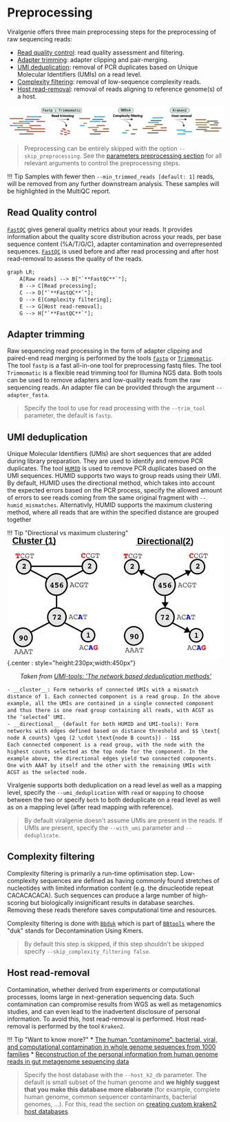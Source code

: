 # Preprocessing

Viralgenie offers three main preprocessing steps for the preprocessing of raw sequencing reads:

- [Read quality control](#read-quality-control): read quality assessment and filtering.
- [Adapter trimming](#adapter-trimming): adapter clipping and pair-merging.
- [UMI deduplication](#umi-deduplication): removal of PCR duplicates based on Unique Molecular Identifiers (UMIs) on a read level.
- [Complexity filtering](#complexity-filtering): removal of low-sequence complexity reads.
- [Host read-removal](#host-read-removal): removal of reads aligning to reference genome(s) of a host.

![preprocessing](../images/preprocessing.png)

> Preprocessing can be entirely skipped with the option `--skip_preprocessing`.
> See the [parameters preprocessing section](../parameters.md#preprocessing-options) for all relevant arguments to control the preprocessing steps.

!!! Tip
    Samples with fewer then `--min_trimmed_reads [default: 1]` reads, will be removed from any further downstream analysis. These samples will be highlighted in the MultiQC report.

## Read Quality control
[`FastQC`](https://www.bioinformatics.babraham.ac.uk/projects/fastqc/) gives general quality metrics about your reads. It provides information about the quality score distribution across your reads, per base sequence content (%A/T/G/C), adapter contamination and overrepresented sequences. [`FastQC`](https://www.bioinformatics.babraham.ac.uk/projects/fastqc/) is used before and after read processing and after host read-removal to assess the quality of the reads.

```mermaid
graph LR;
    A[Raw reads] --> B["`**FastQC**`"];
    B --> C[Read processing];
    C --> D["`**FastQC**`"];
    D --> E[Complexity filtering];
    E --> G[Host read-removal];
    G --> H["`**FastQC**`"];
```

## Adapter trimming

Raw sequencing read processing in the form of adapter clipping and paired-end read merging is performed by the tools [`fastp`](https://github.com/OpenGene/fastp) or [`Trimmomatic`](https://github.com/usadellab/Trimmomatic). The tool `fastp` is a fast all-in-one tool for preprocessing fastq files. The tool `Trimmomatic` is a flexible read trimming tool for Illumina NGS data. Both tools can be used to remove adapters and low-quality reads from the raw sequencing reads. An adapter file can be provided through the argument `--adapter_fasta`.

> Specify the tool to use for read processing with the `--trim_tool` parameter, the default is `fastp`.

## UMI deduplication

Unique Molecular Identifiers (UMIs) are short sequences that are added during library preparation. They are used to identify and remove PCR duplicates. The tool [`HUMID`](https://humid.readthedocs.io/en/latest/usage.html) is used to remove PCR duplicates based on the UMI sequences. HUMID supports two ways to group reads using their UMI. By default, HUMID uses the directional method, which takes into account the expected errors based on the PCR process, specify the allowed amount of errors to see reads coming from the same original fragment with `--humid_mismatches`. Alternativly, HUMID supports the maximum clustering method, where all reads that are within the specified distance are grouped together

!!! Tip "Directional vs maximum clustering"
    ![HUMID UMI clustering](../images/umi-clustering-humid.png){.center : style="height:230px;width:450px"}
    <p style="text-align: center;">_Taken from [UMI-tools: 'The network based deduplication methods'](https://umi-tools.readthedocs.io/en/latest/the_methods.html)_ </p>

    - __cluster__: Form networks of connected UMIs with a mismatch distance of 1. Each connected component is a read group. In the above example, all the UMIs are contained in a single connected component and thus there is one read group containing all reads, with ACGT as the ‘selected’ UMI.
    - __directional__ (default for both HUMID and UMI-tools): Form networks with edges defined based on distance threshold and $$ \text{ node A counts} \geq (2 \cdot \text{node B counts}) - 1$$
    Each connected component is a read group, with the node with the highest counts selected as the top node for the component. In the example above, the directional edges yield two connected components. One with AAAT by itself and the other with the remaining UMIs with ACGT as the selected node.


Viralgenie supports both deduplication on a read level as well as a mapping level, specify the `--umi_deduplication` with `read` or `mapping` to choose between the two or specify `both` to both deduplicate on a read level as well as on a mapping level (after read mapping with reference).

> By default viralgenie doesn't assume UMIs are present in the reads. If UMIs are present, specify the `--with_umi` parameter and `--deduplicate`.

## Complexity filtering

Complexity filtering is primarily a run-time optimisation step. Low-complexity sequences are defined as having commonly found stretches of nucleotides with limited information content (e.g. the dinucleotide repeat CACACACACA). Such sequences can produce a large number of high-scoring but biologically insignificant results in database searches. Removing these reads therefore saves computational time and resources.

Complexity filtering is done with [`Bbduk`](https://jgi.doe.gov/data-and-tools/software-tools/bbtools/bb-tools-user-guide/bbduk-guide/) which is part of [`BBtools`](https://jgi.doe.gov/data-and-tools/software-tools/bbtools/) where the "duk" stands for Decontamination Using Kmers.

> By default this step is skipped, if this step shouldn't be skipped specify `--skip_complexity_filtering false`.

## Host read-removal

Contamination, whether derived from experiments or computational processes, looms large in next-generation sequencing data. Such contamination can compromise results from WGS as well as metagenomics studies, and can even lead to the inadvertent disclosure of personal information. To avoid this, host read-removal is performed. Host read-removal is performed by the tool `Kraken2`.


!!! Tip "Want to know more?"
    * [The human “contaminome”: bacterial, viral, and computational contamination in whole genome sequences from 1000 families](https://www.nature.com/articles/s41598-022-13269-z)
    * [Reconstruction of the personal information from human genome reads in gut metagenome sequencing data](https://www.nature.com/articles/s41564-023-01381-3)

> Specify the host database with the `--host_k2_db` parameter. The default is small subset of the human genome and **we highly suggest that you make this database more elaborate** (for example, complete human genome, common sequencer contaminants, bacterial genomes, ...). For this, read the section on [creating custom kraken2 host databases](../customisation/databases.md#kraken2-databases).

